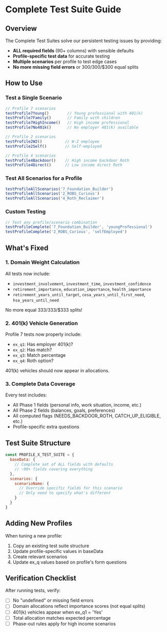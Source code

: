 # Complete Test Suite Guide

## Overview

The Complete Test Suites solve our persistent testing issues by providing:
- **ALL required fields** (90+ columns) with sensible defaults
- **Profile-specific test data** for accurate testing
- **Multiple scenarios** per profile to test edge cases
- **No more missing field errors** or $300/$300/$300 equal splits

## How to Use

### Test a Single Scenario
```javascript
// Profile 7 scenarios
testProfile7Young()        // Young professional with 401(k)
testProfile7Family()       // Family with children
testProfile7HighIncome()   // High income professional
testProfile7No401k()       // No employer 401(k) available

// Profile 2 scenarios  
testProfile2W2()          // W-2 employee
testProfile2Self()        // Self-employed

// Profile 4 scenarios
testProfile4Backdoor()    // High income backdoor Roth
testProfile4Direct()      // Low income direct Roth
```

### Test All Scenarios for a Profile
```javascript
testProfileAllScenarios('7_Foundation_Builder')
testProfileAllScenarios('2_ROBS_Curious')
testProfileAllScenarios('4_Roth_Reclaimer')
```

### Custom Testing
```javascript
// Test any profile/scenario combination
testProfileComplete('7_Foundation_Builder', 'youngProfessional')
testProfileComplete('2_ROBS_Curious', 'selfEmployed')
```

## What's Fixed

### 1. Domain Weight Calculation
All tests now include:
- `investment_involvement`, `investment_time`, `investment_confidence`
- `retirement_importance`, `education_importance`, `health_importance`
- `retirement_years_until_target`, `cesa_years_until_first_need`, `hsa_years_until_need`

No more equal $333/$333/$333 splits!

### 2. 401(k) Vehicle Generation
Profile 7 tests now properly include:
- `ex_q1`: Has employer 401(k)? 
- `ex_q2`: Has match?
- `ex_q3`: Match percentage
- `ex_q4`: Roth option?

401(k) vehicles should now appear in allocations.

### 3. Complete Data Coverage
Every test includes:
- All Phase 1 fields (personal info, work situation, income, etc.)
- All Phase 2 fields (balances, goals, preferences)
- All computed flags (NEEDS_BACKDOOR_ROTH, CATCH_UP_ELIGIBLE, etc.)
- Profile-specific extra questions

## Test Suite Structure

```javascript
const PROFILE_X_TEST_SUITE = {
  baseData: {
    // Complete set of ALL fields with defaults
    // ~90+ fields covering everything
  },
  scenarios: {
    scenarioName: {
      // Override specific fields for this scenario
      // Only need to specify what's different
    }
  }
}
```

## Adding New Profiles

When tuning a new profile:
1. Copy an existing test suite structure
2. Update profile-specific values in baseData
3. Create relevant scenarios
4. Update ex_q values based on profile's form questions

## Verification Checklist

After running tests, verify:
- [ ] No "undefined" or missing field errors
- [ ] Domain allocations reflect importance scores (not equal splits)
- [ ] 401(k) vehicles appear when ex_q1 = 'Yes'
- [ ] Total allocation matches expected percentage
- [ ] Phase-out rules apply for high income scenarios